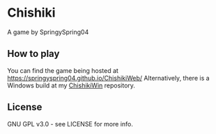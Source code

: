 # Chishiki
A game by SpringySpring04

## How to play
You can find the game being hosted at https://springyspring04.github.io/ChishikiWeb/
Alternatively, there is a Windows build at my [ChishikiWin](https://github.com/SpringySpring04/ChishikiWin) repository.

## License
GNU GPL v3.0 - see LICENSE for more info.

